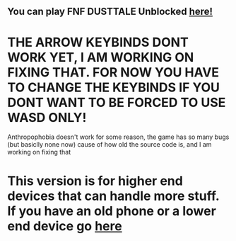 ## You can play FNF DUSTTALE Unblocked [here!](https://superteamxp.github.io/FNF-DUSTTALE-Web-High-End-Device/)
# THE ARROW KEYBINDS DONT WORK YET, I AM WORKING ON FIXING THAT. FOR NOW YOU HAVE TO CHANGE THE KEYBINDS IF YOU DONT WANT TO BE FORCED TO USE WASD ONLY!
Anthropophobia doesn't work for some reason, the game has so many bugs (but basiclly none now) cause of how old the source code is, and I am working on fixing that
# This version is for higher end devices that can handle more stuff. If you have an old phone or a lower end device go [here](https://github.com/SuperTeamXP/FNF-DUSTTALE-Web-Low-End-Device)
